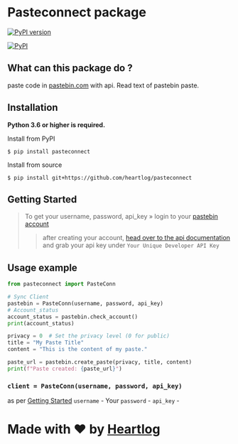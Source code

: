 # Pasteconnect package

[![PyPI version](https://badge.fury.io/py/pasteconnect.svg)](https://badge.fury.io/py/pasteconnect)

[![PyPI](https://img.shields.io/pypi/v/pasteconnect?style=flat-square)](https://pypi.org/project/pasteconnect/)
## What can this package do ?
paste code in [pastebin.com]() with api.
Read text of pastebin paste.

## Installation
**Python 3.6 or higher is required.**

Install from PyPI
```shell
$ pip install pasteconnect
```

Install from source
```shell
$ pip install git+https://github.com/heartlog/pasteconnect
```
## Getting Started
> To get your username, password, api_key » login to your [pastebin account](https://pastebin.com/signup)
>> after creating your account, [head over to the api documentation](https://pastebin.com/doc_api) and grab your api key under `Your Unique Developer API Key`

## Usage example
```py
from pasteconnect import PasteConn

# Sync Client
pastebin = PasteConn(username, password, api_key)
# Account_status
account_status = pastebin.check_account()
print(account_status)

privacy = 0  # Set the privacy level (0 for public)
title = "My Paste Title"
content = "This is the content of my paste."

paste_url = pastebin.create_paste(privacy, title, content)
print(f"Paste created: {paste_url}")
```

### `client = PasteConn(username, password, api_key)`
as per [Getting Started](#getting-started)
`username` - Your 
`password` -
`api_key` - 

# Made with ❤️ by [Heartlog](https://github.com/heartlog/)